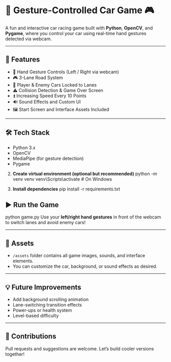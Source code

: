 # 🚗 Gesture-Controlled Car Game 🎮

A fun and interactive car racing game built with **Python**, **OpenCV**, and **Pygame**, where you control your car using real-time hand gestures detected via webcam.

---

## 🧠 Features

- 👋 Hand Gesture Controls (Left / Right via webcam)
- 🎮 3-Lane Road System
- 🚗 Player & Enemy Cars Locked to Lanes
- ⚠️ Collision Detection & Game Over Screen
- ⏫ Increasing Speed Every 10 Points
- 🔊 Sound Effects and Custom UI
- 🖼️ Start Screen and Interface Assets Included

---

## 🛠️ Tech Stack

- Python 3.x
- OpenCV
- MediaPipe (for gesture detection)
- Pygame

2. **Create virtual environment (optional but recommended)**
   python -m venv venv
   venv\\Scripts\\activate  # On Windows

3. **Install dependencies**
   pip install -r requirements.txt

## ▶️ Run the Game
python game.py
Use your **left/right hand gestures** in front of the webcam to switch lanes and avoid enemy cars!

---

## 📁 Assets

* `/assets` folder contains all game images, sounds, and interface elements.
* You can customize the car, background, or sound effects as desired.

---

## 💡 Future Improvements

* Add background scrolling animation
* Lane-switching transition effects
* Power-ups or health system
* Level-based difficulty

---

## 🤝 Contributions

Pull requests and suggestions are welcome. Let’s build cooler versions together!




